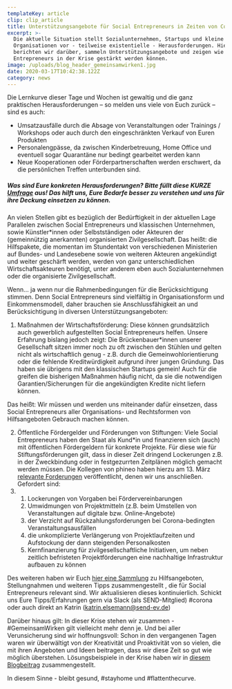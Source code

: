 ```yaml
---
templateKey: article
clip: clip_article
title: Unterstützungsangebote für Social Entrepreneurs in Zeiten von Covid-19
excerpt: >-
  Die aktuelle Situation stellt Sozialunternehmen, Startups und kleine
  Organisationen vor - teilweise existentielle - Herausforderungen. Hier
  berichten wir darüber, sammeln Unterstützungsangebote und zeigen wie Social
  Entrepreneurs in der Krise gestärkt werden können.
image: /uploads/blog_header_gemeinsamwirken1.jpg
date: 2020-03-17T10:42:38.122Z
category: news
---
```

Die Lernkurve dieser Tage und Wochen ist gewaltig und die ganz praktischen Herausforderungen – so melden uns viele von Euch zurück – sind es auch:

* Umsatzausfälle durch die Absage von Veranstaltungen oder Trainings / Workshops oder auch durch den eingeschränkten Verkauf von Euren Produkten
* Personalengpässe, da zwischen Kinderbetreuung, Home Office und eventuell sogar Quarantäne nur bedingt gearbeitet werden kann
* Neue Kooperationen oder Förderpartnerschaften werden erschwert, da die persönlichen Treffen unterbunden sind.

##### Was sind Eure konkreten Herausforderungen? Bitte füllt diese KURZE [Umfrage](https://forms.office.com/Pages/ResponsePage.aspx?id=jDmFkp2B802o4v4E8BPjF_MvIuU5uFZClNVK2gXYtWxUMkkwTThNNlg3RFBRNzYxUldMMDdVVlFTVy4u) aus! Das hilft uns, Eure Bedarfe besser zu verstehen und uns für ihre Deckung einsetzen zu können.

An vielen Stellen gibt es bezüglich der Bedürftigkeit in der aktuellen Lage Parallelen zwischen Social Entrepreneurs und klassischen Unternehmen, sowie Künstler*innen oder Selbstständigen oder Akteuren der (gemeinnützig anerkannten) organisierten Zivilgesellschaft. Das heißt: die Hilfspakete, die momentan im Stundentakt von verschiedenen Ministerien auf Bundes- und Landesebene sowie von weiteren Akteuren angekündigt und weiter geschärft werden, werden von ganz unterschiedlichen Wirtschaftsakteuren benötigt, unter anderem eben auch Sozialunternehmen oder die organisierte Zivilgesellschaft.

Wenn… ja wenn nur die Rahmenbedingungen für die Berücksichtigung stimmen. Denn Social Entrepreneurs sind vielfältig in Organisationsform und Einkommensmodell, daher brauchen sie Anschlussfähigkeit an und Berücksichtigung in diversen Unterstützungsangeboten:

1. Maßnahmen der Wirtschaftsförderung: Diese können grundsätzlich auch gewerblich aufgestellten Social Entrepreneurs helfen. Unsere Erfahrung bislang jedoch zeigt: Die Brückenbauer*innen unserer Gesellschaft sitzen immer noch zu oft zwischen den Stühlen und gelten nicht als wirtschaftlich genug - z.B. durch die Gemeinwohlorientierung oder die fehlende Kreditwürdigkeit aufgrund ihrer jungen Gründung. Das haben sie übrigens mit den klassischen Startups gemein! Auch für die greifen die bisherigen Maßnahmen häufig nicht, da sie die notwendigen Garantien/Sicherungen für die angekündigten Kredite nicht liefern können.

Das heißt: Wir müssen und werden uns miteinander dafür einsetzen, dass Social Entrepreneurs aller Organisations- und Rechtsformen von Hilfsangeboten Gebrauch machen können.

2. Öffentliche Fördergelder und Förderungen von Stiftungen: Viele Social Entrepreneurs haben den Staat als Kund*in und finanzieren sich (auch) mit öffentlichen Fördergeldern für konkrete Projekte. Für diese wie für Stiftungsförderungen gilt, dass in dieser Zeit dringend Lockerungen z.B. in der Zweckbindung oder in festgezurrten Zeitplänen möglich gemacht werden müssen. Die Kollegen von phineo haben hierzu am 13. März [relevante Forderungen](https://www.phineo.org/magazin/krisenbew%C3%A4ltigung-an-vorderster-front) veröffentlicht, denen wir uns anschließen. Gefordert sind:
3. 1. Lockerungen von Vorgaben bei Fördervereinbarungen
   2. Umwidmungen von Projektmitteln (z.B. beim Umstellen von Veranstaltungen auf digitale bzw. Online-Angebote)
   3. der Verzicht auf Rückzahlungsforderungen bei Corona-bedingten Veranstaltungsausfällen
   4. die unkomplizierte Verlängerung von Projektlaufzeiten und Aufstockung der dann steigenden Personalkosten
   5. Kernfinanzierung für zivilgesellschaftliche Initiativen, um neben zeitlich befristeten Projektförderungen eine nachhaltige Infrastruktur aufbauen zu können

Des weiteren haben wir Euch [hier eine Sammlung](https://send17-my.sharepoint.com/:w:/g/personal/admin_onedrive_send-ev_de/Ed7-3-ecVlVPu5sh82fYMt0Bo5TLv138Hg8CSx4oj8gzIQ?e=qxejeW) zu Hilfsangeboten, Stellungnahmen und weiteren Tipps zusammengestellt , die für Social Entrepreneurs relevant sind. Wir aktualisieren dieses kontinuierlich. Schickt uns Eure Tipps/Erfahrungen gern via Slack (als SEND-Mitglied) #corona oder auch direkt an Katrin ([katrin.elsemann@send-ev.de](mailto:katrin.elsemann@send-ev.de))

Darüber hinaus gilt: In dieser Krise stehen wir zusammen - #GemeinsamWirken gilt vielleicht mehr denn je. Und bei aller Verunsicherung sind wir hoffnungsvoll: Schon in den vergangenen Tagen waren wir überwältigt von der Kreativität und Proaktivität von so vielen, die mit ihren Angeboten und Ideen beitragen, dass wir diese Zeit so gut wie möglich überstehen. Lösungsbeispiele in der Krise haben wir in [diesem Blogbeitrag](https://www.send-ev.de/2020-03-17_flatten-the-curve-wertvolle-ideen-tools-und-lösung-in-zeiten-von-covid-19) zusammengestellt.

In diesem Sinne - bleibt gesund, #stayhome und #flattenthecurve.
